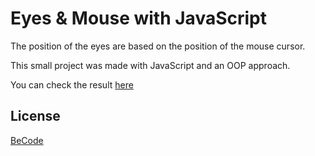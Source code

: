 # Eyes & Mouse with JavaScript

The position of the eyes are based on the position of the mouse cursor. 

This small project was made with JavaScript and an OOP approach.

You can check the result [here](https://yl2120.github.io/Eyes_JS/)
## License
[BeCode](https://becode.org/fr/)
